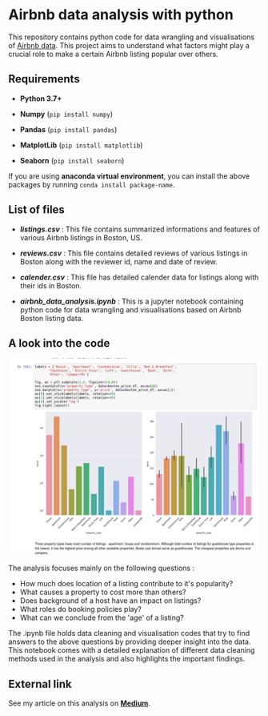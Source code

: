 # Airbnb data analysis with python

This repository contains python code for data wrangling and visualisations of [Airbnb data](http://insideairbnb.com/get-the-data.html). This project aims to understand what factors might play a crucial role to make a certain Airbnb listing popular over others.

## Requirements
- **Python 3.7+**

- **Numpy** (`pip install numpy`)

- **Pandas** (`pip install pandas`)

- **MatplotLib** (`pip install matplotlib`)

- **Seaborn** (`pip install seaborn`)

If  you are using **anaconda virtual environment**, you can install the above packages by running `conda install package-name`.

## List of files

- _**listings.csv**_ : This file contains summarized informations and features of various Airbnb listings in Boston, US.

- _**reviews.csv**_ : This file contains detailed reviews of various listings in Boston along with the reviewer id, name and date of review.

- _**calender.csv**_ : This file has detailed calender data for listings along with their ids in Boston.

- _**airbnb_data_analysis.ipynb**_ : This is a jupyter notebook containing python code for data wrangling and visualisations based on Airbnb Boston listing data.

## A look into the code

![my image](screenshot.png)

The analysis focuses mainly on the following questions :

- How much does location of a listing contribute to it's popularity?
- What causes a property to cost more than others?
- Does background of a host have an impact on listings?
- What roles do booking policies play?
- What can we conclude from the 'age' of a listing?


The .ipynb file holds data cleaning and visualisation codes that try to find answers to the above questions by providing deeper insight into the data. This notebook comes with a detailed explanation of different data cleaning methods used in the analysis and also highlights the important findings.

## External link

See my article on this analysis on [**Medium**]().
